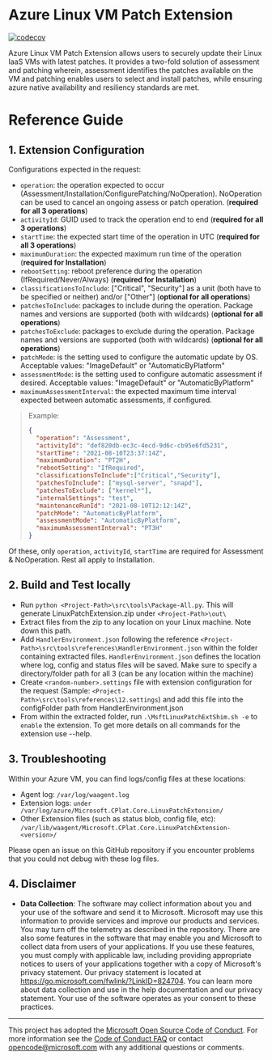 
# Azure Linux VM Patch Extension

[![codecov](https://codecov.io/gh/Azure/LinuxPatchExtension/branch/master/graph/badge.svg?token=MfTo6TyOVZ)](https://codecov.io/gh/Azure/LinuxPatchExtension)

Azure Linux VM Patch Extension allows users to securely update their Linux IaaS 
VMs with latest patches. It provides a two-fold solution of assessment and patching 
wherein, assessment identifies the patches available on the VM and patching enables 
users to select and install patches, while ensuring azure native availability 
and resiliency standards are met. 

# Reference Guide

## 1. Extension Configuration

Configurations expected in the request:

* `operation`: the operation expected to occur (Assessment/Installation/ConfigurePatching/NoOperation). 
NoOperation can be used to cancel an ongoing assess or patch operation. (**required for all 3 operations**) 
* `activityId`: GUID used to track the operation end to end (**required for all 3 operations**) 
* `startTime`: the expected start time of the operation in UTC (**required for all 3 operations**)
* `maximumDuration`: the expected maximum run time of the operation (**required for Installation**)
* `rebootSetting`: reboot preference during the operation (IfRequired/Never/Always) (**required for Installation**)
* `classificationsToInclude`: ["Critical", "Security"] as a unit (both have to be specified or neither) and/or ["Other"] 
(**optional for all operations**)
* `patchesToInclude`: packages to include during the operation. Package names and versions are supported (both with wildcards) 
(**optional for all operations**)
* `patchesToExclude`: packages to exclude during the operation. Package names and versions are supported (both with wildcards) 
(**optional for all operations**)
* `patchMode`: is the setting used to configure the automatic update by OS. Acceptable values: "ImageDefault" or "AutomaticByPlatform"
* `assessmentMode`: is the setting used to configure automatic assessment if desired. Acceptable values: "ImageDefault" or "AutomaticByPlatform"
* `maximumAssessmentInterval`: the expected maximum time interval expected between automatic assessments, if configured.

> Example:
>
> ```json
> {
>   "operation": "Assessment",
>   "activityId": "def820db-ec3c-4ecd-9d6c-cb95e6fd5231",
>   "startTime": "2021-08-10T23:37:14Z",
>   "maximumDuration": "PT2H",
>   "rebootSetting": "IfRequired",
>   "classificationsToInclude":["Critical","Security"],
>   "patchesToInclude": ["mysql-server", "snapd"],
>   "patchesToExclude": ["kernel*"],
>   "internalSettings": "test",
>   "maintenanceRunId": "2021-08-10T12:12:14Z",
>   "patchMode": "AutomaticByPlatform",
>   "assessmentMode": "AutomaticByPlatform",
>   "maximumAssessmentInterval": "PT3H"
> }
> ```

Of these, only `operation`, `activityId`, `startTime` are required for Assessment & NoOperation. Rest all apply to Installation.

## 2. Build and Test locally

* Run `python <Project-Path>\src\tools\Package-All.py`. This will generate LinuxPatchExtension.zip under `<Project-Path>\out\`
* Extract files from the zip to any location on your Linux machine. Note down this path.
* Add `HandlerEnvironment.json` following the reference `<Project-Path>\src\tools\references\HandlerEnvironment.json` within the folder containing extracted files. 
`HandlerEnvironment.json` defines the location where log, config and status files will be saved. Make sure to specify a directory/folder path for all 3 (can be any location within the machine)
* Create `<random-number>.settings` file with extension configuration for the request (Sample: `<Project-Path>\src\tools\references\12.settings`) 
and add this file into the configFolder path from HandlerEnvironment.json
* From within the extracted folder, run `.\MsftLinuxPatchExtShim.sh -e` to `enable` the extension. To get more details on all commands for the extension use --help.

## 3. Troubleshooting

Within your Azure VM, you can find logs/config files at these locations:

* Agent log: `/var/log/waagent.log`
* Extension logs: `under /var/log/azure/Microsoft.CPlat.Core.LinuxPatchExtension/`
* Other Extension files (such as status blob, config file, etc): `/var/lib/waagent/Microsoft.CPlat.Core.LinuxPatchExtension-<version>/`

Please open an issue on this GitHub repository if you encounter problems that
you could not debug with these log files.

## 4. Disclaimer

* **Data Collection**: The software may collect information about you and your use of the software and send it to Microsoft. 
Microsoft may use this information to provide services and improve our products and services. You may turn off the telemetry 
as described in the repository. There are also some features in the software that may enable you and Microsoft to collect data 
from users of your applications. If you use these features, you must comply with applicable law, including providing appropriate 
notices to users of your applications together with a copy of Microsoft's privacy statement. Our privacy statement is located 
at https://go.microsoft.com/fwlink/?LinkID=824704. You can learn more about data collection and use in the help documentation 
and our privacy statement. Your use of the software operates as your consent to these practices.

-----
This project has adopted the [Microsoft Open Source Code of Conduct](https://opensource.microsoft.com/codeofconduct/). 
For more information see the [Code of Conduct FAQ](https://opensource.microsoft.com/codeofconduct/faq/) or 
contact [opencode@microsoft.com](mailto:opencode@microsoft.com) with any additional questions or comments.

